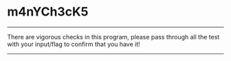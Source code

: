 # m4nYCh3cK5
---

There are vigorous checks in this program, please pass through all the test with your input/flag
to confirm that you have it!

---
